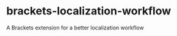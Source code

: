 brackets-localization-workflow
==============================

A Brackets extension for a better localization workflow